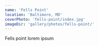 ```yaml
---
name: 'Fells Point'
location: 'Baltimore, MD'
coverPhoto: 'fells-point/index.jpg'
imageDir: 'gallery/photos/fells-point/'
---
```


Fells point lorem ipsum
